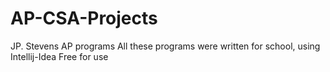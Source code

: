 # AP-CSA-Projects
JP. Stevens AP programs
All these programs were written for school, using Intellij-Idea
Free for use
